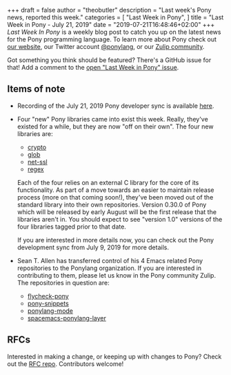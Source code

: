+++
draft = false
author = "theobutler"
description = "Last week's Pony news, reported this week."
categories = [
    "Last Week in Pony",
]
title = "Last Week in Pony - July 21, 2019"
date = "2019-07-21T16:48:46+02:00"
+++
_Last Week In Pony_ is a weekly blog post to catch you up on the latest news for the Pony programming language. To learn more about Pony check out [our website](https://ponylang.io), our Twitter account [@ponylang](https://twitter.com/ponylang), or our [Zulip community](https://ponylang.zulipchat.com).

Got something you think should be featured? There's a GitHub issue for that! Add a comment to the [open "Last Week in Pony" issue](https://github.com/ponylang/ponylang.github.io/issues?q=is%3Aissue+is%3Aopen+label%3Alast-week-in-pony).
<!--more-->


## Items of note

- Recording of the July 21, 2019 Pony developer sync is available [here](https://sync-recordings.ponylang.io/r/2019_07_16.m4a).

- Four "new" Pony libraries came into exist this week. Really, they've existed for a while, but they are now "off on their own". The four new libraries are:
    - [crypto](https://github.com/ponylang/crypto)
    - [glob](https://github.com/ponylang/glob)
    - [net-ssl](https://github.com/ponylang/net-ssl)
    - [regex](https://github.com/ponylang/regex)

    Each of the four relies on an external C library for the core of its functionality. As part of a move towards an easier to maintain release process (more on that coming soon!), they've been moved out of the standard library into their own repositories. Version 0.30.0 of Pony which will be released by early August will be the first release that the libraries aren't in. You should expect to see "version 1.0" versions of the four libraries tagged prior to that date.

    If you are interested in more details now, you can check out the Pony development sync from July 9, 2019 for more details.

- Sean T. Allen has transferred control of his 4 Emacs related Pony repositories to the Ponylang organization. If you are interested in contributing to them, please let us know in the Pony community Zulip. The repositories in question are:
    - [flycheck-pony](https://github.com/ponylang/flycheck-pony)
    - [pony-snippets](https://github.com/ponylang/pony-snippets)
    - [ponylang-mode](https://github.com/ponylang/ponylang-mode)
    - [spacemacs-ponylang-layer](https://github.com/ponylang/spacemacs-ponylang-layer)

## RFCs

Interested in making a change, or keeping up with changes to Pony? Check out the [RFC repo](https://github.com/ponylang/rfcs). Contributors welcome!
